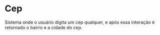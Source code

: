 # Cep
 Sistema onde o usuário digita um cep qualquer, e após essa interação é retornado o bairro e a cidade do cep.
